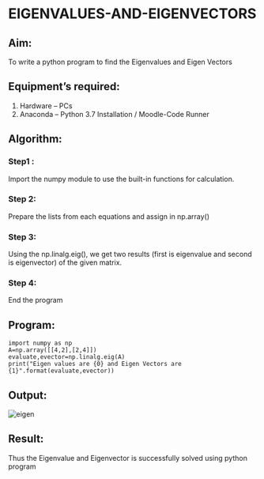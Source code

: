 # EIGENVALUES-AND-EIGENVECTORS
## Aim:
To write a python program to find the Eigenvalues and Eigen Vectors
## Equipment’s required:
1. 	Hardware – PCs
2. 	Anaconda – Python 3.7 Installation / Moodle-Code Runner
## Algorithm:
### Step1 :

Import the numpy module to use the built-in functions for calculation.
### Step 2:

Prepare the lists from each equations and assign in np.array()
### Step 3:

Using the np.linalg.eig(), we get two results (first is eigenvalue and second is eigenvector) of the given matrix.
### Step 4:

End the program
## Program:
```
import numpy as np
A=np.array([[4,2],[2,4]])
evaluate,evector=np.linalg.eig(A)
print("Eigen values are {0} and Eigen Vectors are {1}".format(evaluate,evector))
```

## Output:
![eigen](https://user-images.githubusercontent.com/118707693/226388130-8c6f9c31-6da2-40a5-9cca-90001333f426.png)



## Result:
Thus the Eigenvalue and Eigenvector is successfully solved using python program
